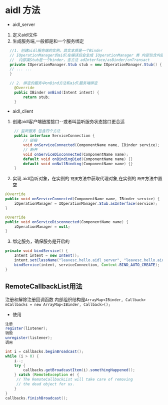 # aidl 方法

* aidl_server

1. 定义aidl文件
2. 生成服务端,一般都是和一个服务绑定

``` java
  //1. 创建aidl服务端的实例。其实本质是一个Binder 
  // IOperationManager的aidl在编译后会生成 IOperationManager 类 内部包含内部类Stub 
  //  内部类Stub是一个binder，含方法 adInterface/asBinder/onTransact
  private IOperationManager.Stub stub = new IOperationManager.Stub() {
  // ... ... 
  }
  
  // 2. 绑定的服务中onBind方法和aidl服务端绑定
    @Override
    public IBinder onBind(Intent intent) {
        return stub;
    }
```

* aidl_client

1. 创建aidl客户端链接接口--或者叫监听服务状态接口更合适

``` java
    // 监听服务 包含四个方法
    public interface ServiceConnection {
        // 链接
        void onServiceConnected(ComponentName name, IBinder service);
        // 断开
        void onServiceDisconnected(ComponentName name);
        default void onBindingDied(ComponentName name) {}
        default void onNullBinding(ComponentName name) {}
    }

```

2. 实现 aidl监听对象，在实例的 `链接`方法中获取代理对象,在实例的 `断开`方法中置空

``` java
@Override
public void onServiceConnected(ComponentName name, IBinder service) {
    iOperationManager = IOperationManager.Stub.asInterface(service);
}

@Override
public void onServiceDisconnected(ComponentName name) {
    iOperationManager = null;
}
```

3. 绑定服务，确保服务是开启的

``` java
private void bindService() {
    Intent intent = new Intent();
    intent.setClassName("leavesc.hello.aidl_server", "leavesc.hello.aidl_server.AIDLService");
    bindService(intent, serviceConnection, Context.BIND_AUTO_CREATE);
}
```

## RemoteCallbackList用法

注册和解除注册回调函数 内部组织结构是`ArrayMap<IBinder, Callback> mCallbacks = new ArrayMap<IBinder, Callback>();`

* 使用

``` java
注册
register(listener);
销毁
unregister(listener);
调用

int i = callbacks.beginBroadcast();
while (i > 0) {
    i--;
    try {
        callbacks.getBroadcastItem(i).somethingHappened();
    } catch (RemoteException e) {
     // The RemoteCallbackList will take care of removing
     // the dead object for us.
    }
}
callbacks.finishBroadcast();
```